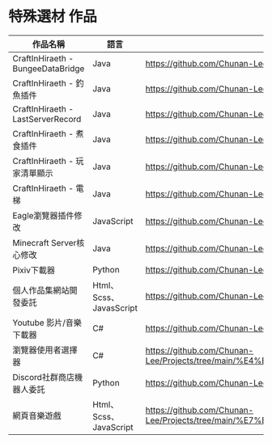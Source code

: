 # 特殊選材 作品

| 作品名稱 | 語言 | 連結 |
| ------ | ------ | ------ |
| CraftInHiraeth - BungeeDataBridge | Java | https://github.com/Chunan-Lee/Projects/tree/main/CraftInHiraeth/BungeeDataBridge |
| CraftInHiraeth - 釣魚插件 | Java | https://github.com/Chunan-Lee/Projects/tree/main/CraftInHiraeth/FIshing |
| CraftInHiraeth - LastServerRecord | Java | https://github.com/Chunan-Lee/Projects/tree/main/CraftInHiraeth/LastServerRecord |
| CraftInHiraeth - 煮食插件 | Java | https://github.com/Chunan-Lee/Projects/tree/main/CraftInHiraeth/RPGCooking |
| CraftInHiraeth - 玩家清單顯示 | Java | https://github.com/Chunan-Lee/Projects/tree/main/CraftInHiraeth/TabList |
| CraftInHiraeth - 電梯 | Java | https://github.com/Chunan-Lee/Projects/tree/main/CraftInHiraeth/%E9%9B%BB%E6%A2%AF |
| Eagle瀏覽器插件修改 | JavaScript | https://github.com/Chunan-Lee/Projects/tree/main/Eagle%20Modified |
| Minecraft Server核心修改 | Java | https://github.com/Chunan-Lee/Projects/tree/main/Minecraft%20Server |
| Pixiv下載器 | Python | https://github.com/Chunan-Lee/Projects/tree/main/Pixiv |
| 個人作品集網站開發委託 | Html、Scss、JavasScript | https://github.com/Chunan-Lee/Projects/tree/main/Porfolio |
| Youtube 影片/音樂下載器 | C# | https://github.com/Chunan-Lee/Projects/tree/main/Youtube%20Downloader |
| 瀏覽器使用者選擇器 | C# | https://github.com/Chunan-Lee/Projects/tree/main/%E4%BD%BF%E7%94%A8%E8%80%85%E9%81%B8%E6%93%87%E5%99%A8 |
| Discord社群商店機器人委託 | Python | https://github.com/Chunan-Lee/Projects/tree/main/%E7%A4%BE%E7%BE%A4%E5%95%86%E5%BA%97 |
| 網頁音樂遊戲 | Html、Scss、JavaScript | https://github.com/Chunan-Lee/Projects/tree/main/%E7%B6%B2%E9%A0%81%E9%9F%B3%E6%A8%82%E9%81%8A%E6%88%B2 |
